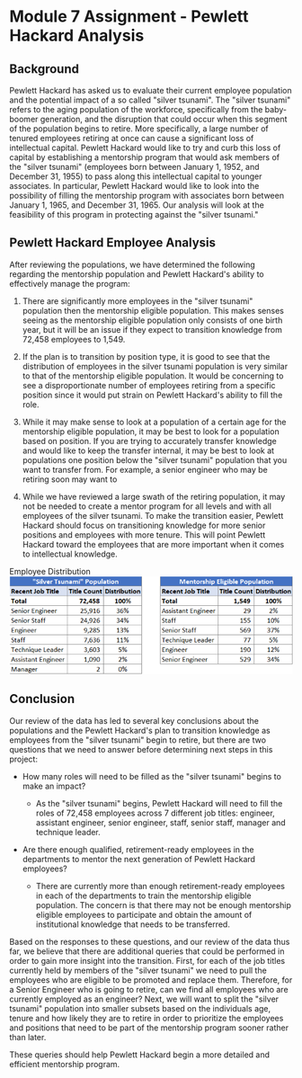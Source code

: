 # Module 7 Assignment - Pewlett Hackard Analysis

## Background
Pewlett Hackard has asked us to evaluate their current employee population and the potential impact of a so called "silver tsunami". The "silver tsunami" refers to the aging population of the workforce, specifically from the baby-boomer generation, and the disruption that could occur when this segment of the population begins to retire. More specifically, a large number of tenured employees retiring at once can cause a significant loss of intellectual capital. Pewlett Hackard would like to try and curb this loss of capital by establishing a mentorship program that would ask members of the "silver tsunami" (employees born between January 1, 1952, and December 31, 1955) to pass along this intellectual capital to younger associates. In particular, Pewlett Hackard would like to look into the possibility of filling the mentorship program with associates born between January 1, 1965, and December 31, 1965. Our analysis will look at the feasibility of this program in protecting against the "silver tsunami."

## Pewlett Hackard Employee Analysis
After reviewing the populations, we have determined the following regarding the mentorship population and Pewlett Hackard's ability to effectively manage the program:

1. There are significantly more employees in the "silver tsunami" population then the mentorship eligible population. This makes senses seeing as the mentorship eligible population only consists of one birth year, but it will be an issue if they expect to transition knowledge from 72,458 employees to 1,549.

2. If the plan is to transition by position type, it is good to see that the distribution of employees in the silver tsunami population is very similar to that of the mentorship eligible population. It would be concerning to see a disproportionate number of employees retiring from a specific position since it would put strain on Pewlett Hackard's ability to fill the role.  

3. While it may make sense to look at a population of a certain age for the mentorship eligible population, it may be best to look for a population based on position. If you are trying to accurately transfer knowledge and would like to keep the transfer internal, it may be best to look at populations one position below the "silver tsunami" population that you want to transfer from. For example, a senior engineer who may be retiring soon may want to

4. While we have reviewed a large swath of the retiring population, it may not be needed to create a mentor program for all levels and with all employees of the silver tsunami. To make the transition easier, Pewlett Hackard should focus on transitioning knowledge for more senior positions and employees with more tenure. This will point Pewlett Hackard toward the employees that are more important when it comes to intellectual knowledge. 

Employee Distribution
![employee_distribution](https://github.com/kjminges/Pewlett-Hackard-Analysis/blob/main/employee_distribution.png)

## Conclusion
Our review of the data has led to several key conclusions about the populations and the Pewlett Hackard's plan to transition knowledge as employees from the "silver tsunami" begin to retire, but there are two questions that we need to answer before determining next steps in this project:

- How many roles will need to be filled as the "silver tsunami" begins to make an impact?
	- As the "silver tsunami" begins, Pewlett Hackard will need to fill the roles of 72,458 employees across 7 different job titles: engineer, assistant engineer, senior engineer, staff, senior staff, manager and technique leader. 

- Are there enough qualified, retirement-ready employees in the departments to mentor the next generation of Pewlett Hackard employees?
	- There are currently more than enough retirement-ready employees in each of the departments to train the mentorship eligible population. The concern is that there may not be enough mentorship eligible employees to participate and obtain the amount of institutional knowledge that needs to be transferred. 

Based on the responses to these questions, and our review of the data thus far, we believe that there are additional queries that could be performed in order to gain more insight into the transition. First, for each of the job titles currently held by members of the "silver tsunami" we need to pull the employees who are eligible to be promoted and replace them. Therefore, for a Senior Engineer who is going to retire, can we find all employees who are currently employed as an engineer? Next, we will want to split the "silver tsunami" population into smaller subsets based on the individuals age, tenure and how likely they are to retire in order to prioritize the employees and positions that need to be part of the mentorship program sooner rather than later. 

These queries should help Pewlett Hackard begin a more detailed and efficient mentorship program.
